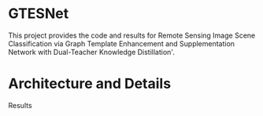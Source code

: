 # GTESNet

This project provides the code and results for Remote Sensing Image Scene Classification via Graph Template Enhancement and Supplementation Network with Dual-Teacher Knowledge Distillation'.


# Architecture and Details



Results

